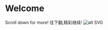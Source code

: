 # Welcome
Scroll down for more! 往下翻,精彩继续!
![alt SVG](blob:https://www.figma.com/43c0a243-b5da-4809-b965-962e64c37766.svg)
